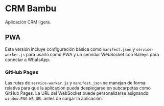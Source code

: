 # CRM Bambu

Aplicación CRM ligera.

## PWA

Esta versión incluye configuración básica como `manifest.json` y `service-worker.js` para usarlo como PWA y un servidor WebSocket con Baileys para conectar a WhatsApp.

### GitHub Pages

Las rutas de `service-worker.js` y `manifest.json` se manejan de forma relativa para que la aplicación pueda desplegarse en subcarpetas como GitHub Pages. La URL del WebSocket puede personalizarse asignando `window.ENV.WS_URL` antes de cargar la aplicación.

